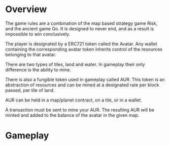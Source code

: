 # Overview

The game rules are a combination of the map based strategy game Risk, and the ancient game Go. It is designed to never end, and as a result is impossible to win conclusively.

The player is designated by a ERC721 token called the Avatar. Any wallet containing the corresponding avatar token inherits control of the resources belonging to that avatar.

There are two types of tiles, land and water. In gameplay their only difference is the ability to mine.

There is also a fungible token used in gameplay called AUR. This token is an abstraction of resources and can be mined at a designated rate per block passed, per tile of land.

AUR can be held in a map/planet contract, on a tile, or in a wallet.

A transaction must be sent to mine your AUR. The resulting AUR will be minted and added to the balance of the avatar in the given map.

# Gameplay
